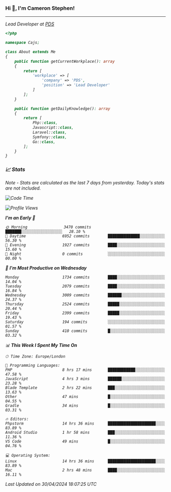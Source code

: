 ### Hi 👋, I'm Cameron Stephen!
<hr>
<p><em>Lead Developer at <a href="https://prindatasolutions.co.uk">PDS</a></p>


```php
<?php

namespace Cajs;

class About extends Me
{
    public function getCurrentWorkplace(): array
    {
        return [
            'workplace' => [
                'company' => 'PDS',
                'position' => 'Lead Developer'
            ]
        ];
    }

    public function getDailyKnowledge(): array
    {
        return [
            Php::class,
            Javascript::class,
            Laravel::class,
            Symfony::class,
            Go::class,
        ];
    }
}
```

### 📈 Stats
<p><em>Note - Stats are calculated as the last 7 days from yesterday. Today's stats are not included.</em></p>


<!--START_SECTION:waka-->
![Code Time](http://img.shields.io/badge/Code%20Time-3%2C793%20hrs%2015%20mins-blue)

![Profile Views](http://img.shields.io/badge/Profile%20Views-0-blue)

**I'm an Early 🐤** 

```text
🌞 Morning                3470 commits        ███████░░░░░░░░░░░░░░░░░░   28.10 % 
🌆 Daytime                6952 commits        ██████████████░░░░░░░░░░░   56.30 % 
🌃 Evening                1927 commits        ████░░░░░░░░░░░░░░░░░░░░░   15.60 % 
🌙 Night                  0 commits           ░░░░░░░░░░░░░░░░░░░░░░░░░   00.00 % 
```
📅 **I'm Most Productive on Wednesday** 

```text
Monday                   1734 commits        ████░░░░░░░░░░░░░░░░░░░░░   14.04 % 
Tuesday                  2079 commits        ████░░░░░░░░░░░░░░░░░░░░░   16.84 % 
Wednesday                3009 commits        ██████░░░░░░░░░░░░░░░░░░░   24.37 % 
Thursday                 2524 commits        █████░░░░░░░░░░░░░░░░░░░░   20.44 % 
Friday                   2399 commits        █████░░░░░░░░░░░░░░░░░░░░   19.43 % 
Saturday                 194 commits         ░░░░░░░░░░░░░░░░░░░░░░░░░   01.57 % 
Sunday                   410 commits         █░░░░░░░░░░░░░░░░░░░░░░░░   03.32 % 
```


📊 **This Week I Spent My Time On** 

```text
🕑︎ Time Zone: Europe/London

💬 Programming Languages: 
PHP                      8 hrs 17 mins       ████████████░░░░░░░░░░░░░   47.58 % 
JavaScript               4 hrs 3 mins        ██████░░░░░░░░░░░░░░░░░░░   23.28 % 
Blade Template           2 hrs 22 mins       ███░░░░░░░░░░░░░░░░░░░░░░   13.63 % 
Other                    47 mins             █░░░░░░░░░░░░░░░░░░░░░░░░   04.55 % 
Gradle                   34 mins             █░░░░░░░░░░░░░░░░░░░░░░░░   03.31 % 

🔥 Editors: 
Phpstorm                 14 hrs 36 mins      █████████████████████░░░░   83.89 % 
Android Studio           1 hr 58 mins        ███░░░░░░░░░░░░░░░░░░░░░░   11.36 % 
VS Code                  49 mins             █░░░░░░░░░░░░░░░░░░░░░░░░   04.76 % 

💻 Operating System: 
Linux                    14 hrs 36 mins      █████████████████████░░░░   83.89 % 
Mac                      2 hrs 48 mins       ████░░░░░░░░░░░░░░░░░░░░░   16.11 % 
```


 Last Updated on 30/04/2024 18:07:25 UTC
<!--END_SECTION:waka-->
